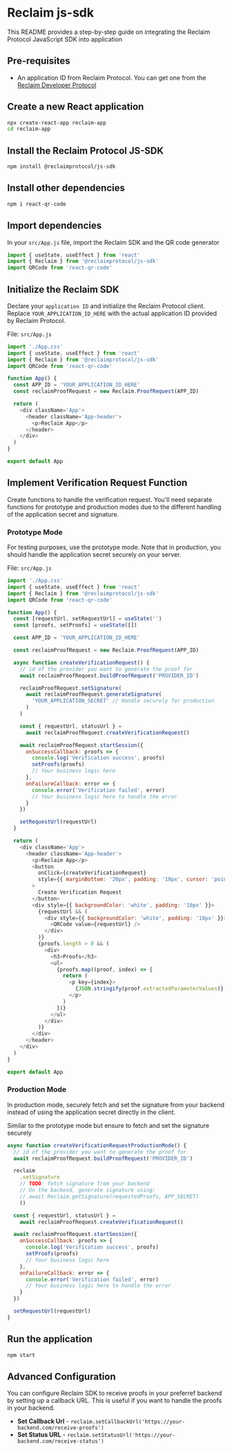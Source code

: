 # Reclaim js-sdk

This README provides a step-by-step guide on integrating the Reclaim Protocol JavaScript SDK into application

## Pre-requisites

- An application ID from Reclaim Protocol. You can get one from the [Reclaim Developer Protocol](https://dev.reclaimprotocol.org/)

## Create a new React application

```bash
npx create-react-app reclaim-app
cd reclaim-app
```

## Install the Reclaim Protocol JS-SDK

```bash
npm install @reclaimprotocol/js-sdk
```

## Install other dependencies

```bash
npm i react-qr-code
```

## Import dependencies

In your `src/App.js` file, import the Reclaim SDK and the QR code generator

```javascript
import { useState, useEffect } from 'react'
import { Reclaim } from '@reclaimprotocol/js-sdk'
import QRCode from 'react-qr-code'
```

## Initialize the Reclaim SDK

Declare your `application ID` and initialize the Reclaim Protocol client. Replace `YOUR_APPLICATION_ID_HERE` with the actual application ID provided by Reclaim Protocol.

File: `src/App.js`

```javascript
import './App.css'
import { useState, useEffect } from 'react'
import { Reclaim } from '@reclaimprotocol/js-sdk'
import QRCode from 'react-qr-code'

function App() {
  const APP_ID = 'YOUR_APPLICATION_ID_HERE'
  const reclaimProofRequest = new Reclaim.ProofRequest(APP_ID)

  return (
    <div className='App'>
      <header className='App-header'>
        <p>Reclaim App</p>
      </header>
    </div>
  )
}

export default App
```

## Implement Verification Request Function

Create functions to handle the verification request. You'll need separate functions for prototype and production modes due to the different handling of the application secret and signature.

### Prototype Mode

For testing purposes, use the prototype mode. Note that in production, you should handle the application secret securely on your server.

File: `src/App.js`

```javascript
import './App.css'
import { useState, useEffect } from 'react'
import { Reclaim } from '@reclaimprotocol/js-sdk'
import QRCode from 'react-qr-code'

function App() {
  const [requestUrl, setRequestUrl] = useState('')
  const [proofs, setProofs] = useState([])

  const APP_ID = 'YOUR_APPLICATION_ID_HERE'

  const reclaimProofRequest = new Reclaim.ProofRequest(APP_ID)

  async function createVerificationRequest() {
    // id of the provider you want to generate the proof for
    await reclaimProofRequest.buildProofRequest('PROVIDER_ID')

    reclaimProofRequest.setSignature(
      await reclaimProofRequest.generateSignature(
        'YOUR_APPLICATION_SECRET' // Handle securely for production
      )
    )

    const { requestUrl, statusUrl } =
      await reclaimProofRequest.createVerificationRequest()

    await reclaimProofRequest.startSession({
      onSuccessCallback: proofs => {
        console.log('Verification success', proofs)
        setProofs(proofs)
        // Your business logic here
      },
      onFailureCallback: error => {
        console.error('Verification failed', error)
        // Your business logic here to handle the error
      }
    })

    setRequestUrl(requestUrl)
  }

  return (
    <div className='App'>
      <header className='App-header'>
        <p>Reclaim App</p>
        <button
          onClick={createVerificationRequest}
          style={{ marginBottom: '20px', padding: '10px', cursor: 'pointer' }}
        >
          Create Verification Request
        </button>
        <div style={{ backgroundColor: 'white', padding: '10px' }}>
          {requestUrl && (
            <div style={{ backgroundColor: 'white', padding: '10px' }}>
              <QRCode value={requestUrl} />
            </div>
          )}
          {proofs.length > 0 && (
            <div>
              <h3>Proofs</h3>
              <ul>
                {proofs.map((proof, index) => {
                  return (
                    <p key={index}>
                      {JSON.stringify(proof.extractedParameterValues)}
                    </p>
                  )
                })}
              </ul>
            </div>
          )}
        </div>
      </header>
    </div>
  )
}

export default App
```

### Production Mode

In production mode, securely fetch and set the signature from your backend instead of using the application secret directly in the client.

Similar to the prototype mode but ensure to fetch and set the signature securely

```javascript
async function createVerificationRequestProductionMode() {
  // id of the provider you want to generate the proof for
  await reclaimProofRequest.buildProofRequest('PROVIDER_ID')

  reclaim
    .setSignature
    // TODO: fetch signature from your backend
    // On the backend, generate signature using:
    // await Reclaim.getSignature(requestedProofs, APP_SECRET)
    ()

  const { requestUrl, statusUrl } =
    await reclaimProofRequest.createVerificationRequest()

  await reclaimProofRequest.startSession({
    onSuccessCallback: proofs => {
      console.log('Verification success', proofs)
      setProofs(proofs)
      // Your business logic here
    },
    onFailureCallback: error => {
      console.error('Verification failed', error)
      // Your business logic here to handle the error
    }
  })

  setRequestUrl(requestUrl)
}
```

## Run the application

```bash
npm start
```

## Advanced Configuration

You can configure Reclaim SDK to receive proofs in your preferref backend by setting up a callback URL. This is useful if you want to handle the proofs in your backend.

- **Set Callback Url** - `reclaim.setCallbackUrl('https://your-backend.com/receive-proofs')`
- **Set Status URL** - `reclaim.setStatusUrl('https://your-backend.com/receive-status')`
